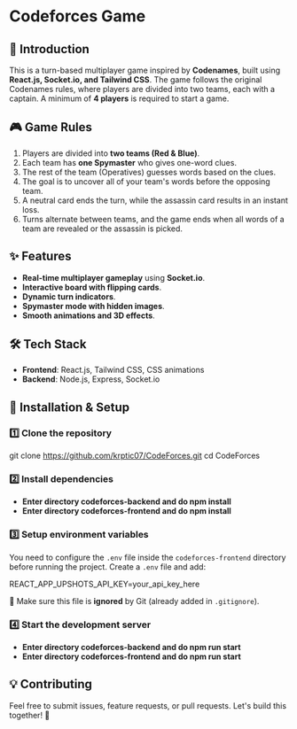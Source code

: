 # Codeforces Game

## 📌 Introduction

This is a turn-based multiplayer game inspired by **Codenames**, built using **React.js, Socket.io, and Tailwind CSS**. The game follows the original Codenames rules, where players are divided into two teams, each with a captain. A minimum of **4 players** is required to start a game.

## 🎮 Game Rules

1. Players are divided into **two teams (Red & Blue)**.
2. Each team has **one Spymaster** who gives one-word clues.
3. The rest of the team (Operatives) guesses words based on the clues.
4. The goal is to uncover all of your team's words before the opposing team.
5. A neutral card ends the turn, while the assassin card results in an instant loss.
6. Turns alternate between teams, and the game ends when all words of a team are revealed or the assassin is picked.

## ✨ Features

- **Real-time multiplayer gameplay** using **Socket.io**.
- **Interactive board with flipping cards**.
- **Dynamic turn indicators**.
- **Spymaster mode with hidden images**.
- **Smooth animations and 3D effects**.

## 🛠️ Tech Stack

- **Frontend**: React.js, Tailwind CSS, CSS animations
- **Backend**: Node.js, Express, Socket.io

## 🚀 Installation & Setup

### 1️⃣ Clone the repository

git clone https://github.com/krptic07/CodeForces.git
cd CodeForces

### 2️⃣ Install dependencies

- **Enter directory codeforces-backend and do npm install**
- **Enter directory codeforces-frontend and do npm install**

### 3️⃣ Setup environment variables

You need to configure the `.env` file inside the `codeforces-frontend` directory before running the project. Create a `.env` file and add:

REACT_APP_UPSHOTS_API_KEY=your_api_key_here

🔹 Make sure this file is **ignored** by Git (already added in `.gitignore`).

### 4️⃣ Start the development server

- **Enter directory codeforces-backend and do npm run start**
- **Enter directory codeforces-frontend and do npm run start**

## 💡 Contributing

Feel free to submit issues, feature requests, or pull requests. Let's build this together! 🚀
